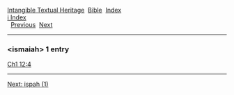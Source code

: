 [Intangible Textual Heritage](../../index)  [Bible](../index) 
[Index](index)   
[i Index](_i_)  
  [Previous](c05963)  [Next](c05965) 

------------------------------------------------------------------------

### &lt;ismaiah&gt; 1 entry

[Ch1 12:4](../kjv/ch1012.htm#004)  

------------------------------------------------------------------------

[Next: ispah (1)](c05965)
